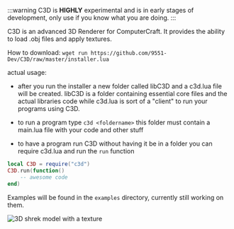 :::warning
C3D is **HIGHLY** experimental and is in early stages
of development, only use if you know what you are doing.
:::

C3D is an advanced 3D Renderer for ComputerCraft.
It provides the ability to load .obj files and apply textures.

How to download: `wget run https://github.com/9551-Dev/C3D/raw/master/installer.lua`

actual usage:
- after you run the installer a new folder called libC3D and a c3d.lua file will be created.
libC3D is a folder containing essential core files and the actual libraries code
while c3d.lua is sort of a "client" to run your programs using C3D.

- to run a program type `c3d <foldername>`
this folder must contain a main.lua file with your code and other stuff

- to have a program run C3D without having it be in a folder you can
require c3d.lua and run the `run` function

```lua
local C3D = require("c3d")
C3D.run(function()
    -- awesome code
end)
```

Examples will be found in the `examples` directory, currently still working on them.

![3D shrek model with a texture](shrek.png "3D shrek model with a texture")
